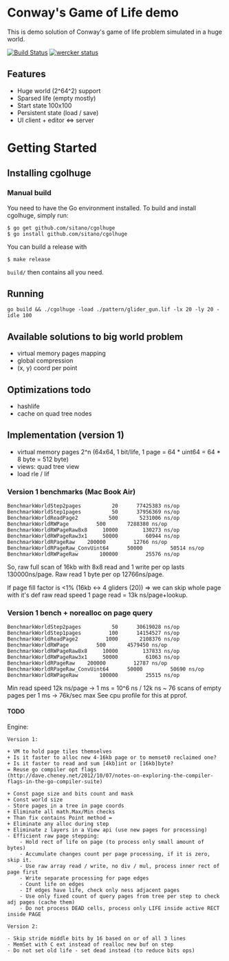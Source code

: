 Conway's Game of Life demo
========

This is demo solution of Conway's game of life problem simulated in a huge world.

[![Build Status](https://travis-ci.org/sitano/cgolhuge.png)](https://travis-ci.org/sitano/cgolhuge)
[![wercker status](https://app.wercker.com/status/91da64038f15c8fd4fdc8acca0101828/s/ "wercker status")](https://app.wercker.com/project/bykey/91da64038f15c8fd4fdc8acca0101828)

## Features

* Huge world (2^64^2) support
* Sparsed life (empty mostly)
* Start state 100x100
* Persistent state (load / save)
* UI client + editor <=> server

# Getting Started

## Installing cgolhuge

### Manual build

You need to have the Go environment installed. To build and install cgolhuge, simply run:

```
$ go get github.com/sitano/cgolhuge
$ go install github.com/sitano/cgolhuge
```

You can build a release with

```
$ make release
```

`build/` then contains all you need.

## Running

```
go build && ./cgolhuge -load ./pattern/glider_gun.lif -lx 20 -ly 20 -idle 100
```

## Available solutions to big world problem

* virtual memory pages mapping
* global compression
* (x, y) coord per point

## Optimizations todo

* hashlife
* cache on quad tree nodes

## Implementation (version 1)

* virtual memory pages 2^n (64x64, 1 bit/life, 1 page = 64 * uint64 = 64 * 8 byte = 512 byte)
* views: quad tree view
* load rle / lif

### Version 1 benchmarks (Mac Book Air)

```
BenchmarkWorldStep2pages          20      77425383 ns/op
BenchmarkWorldStep1pages          50      37956369 ns/op
BenchmarkWorldReadPage2          500       5231006 ns/op
BenchmarkWorldRWPage         500       7288380 ns/op
BenchmarkWorldRWPageRaw8x8     10000        130273 ns/op
BenchmarkWorldRWPageRaw3x1     50000         60944 ns/op
BenchmarkWorldRPageRaw    200000         12766 ns/op
BenchmarkWorldRPageRaw_ConvUint64      50000         50514 ns/op
BenchmarkWorldRWPageRaw       100000         25576 ns/op
```

So, raw full scan of 16kb with 8x8 read and 1 write per op lasts 130000ns/page.
Raw read 1 byte per op 12766ns/page.

If page fill factor is <1% (16kb <-> 4 gliders (20)) => we can skip whole page with
it's def raw read speed 1 page read = 13k ns/page+lookup.

### Version 1 bench + norealloc on page query

```
BenchmarkWorldStep2pages          50      30619028 ns/op
BenchmarkWorldStep1pages         100      14154527 ns/op
BenchmarkWorldReadPage2         1000       2108376 ns/op
BenchmarkWorldRWPage         500       4579450 ns/op
BenchmarkWorldRWPageRaw8x8     10000        137833 ns/op
BenchmarkWorldRWPageRaw3x1     50000         61063 ns/op
BenchmarkWorldRPageRaw    200000         12787 ns/op
BenchmarkWorldRPageRaw_ConvUint64      50000         50690 ns/op
BenchmarkWorldRWPageRaw       100000         25515 ns/op
```

Min read speed 12k ns/page -> 1 ms = 10^6 ns / 12k ns ~ 76 scans of empty pages per 1 ms -> 76k/sec max
See cpu profile for this at pprof.

#### TODO

Engine:

```
Version 1:

+ VM to hold page tiles themselves
+ Is it faster to alloc new 4-16kb page or to memset0 reclaimed one?
+ Is it faster to read and sum [4kb]int or [16kb]byte?
= Reuse go compiler opt flags (http://dave.cheney.net/2012/10/07/notes-on-exploring-the-compiler-flags-in-the-go-compiler-suite)

+ Const page size and bits count and mask
+ Const world size
- Store pages in a tree in page coords
+ Eliminate all math.Max/Min checks
+ Than fix contains Point method =
+ Eliminate any alloc during step
+ Eliminate z layers in a View api (use new pages for processing)
- Efficient raw page stepping:
    - Hold rect of life on page (to process only small amount of bytes)
    - Accumulate changes count per page processing, if it is zero, skip it.
    - Use raw array read / write, no div / mul, process inner rect of page first
    - Write separate processing for page edges
    - Count life on edges
    - If edges have life, check only ness adjacent pages
    - Use only fixed count of query pages from tree per step to check adj pages (cache them)
    - Do not process DEAD cells, process only LIFE inside active RECT inside PAGE

Version 2:

- Skip stride middle bits by 16 based on or of all 3 lines
- MemSet with C ext instead of realloc new buf on step
- Do not set old life - set dead instead (to reduce bits ops)

```
